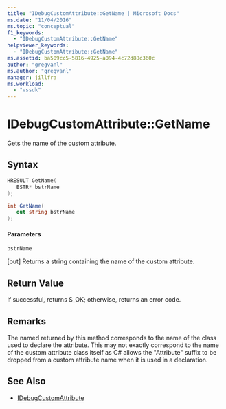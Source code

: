 ```yaml
---
title: "IDebugCustomAttribute::GetName | Microsoft Docs"
ms.date: "11/04/2016"
ms.topic: "conceptual"
f1_keywords:
  - "IDebugCustomAttribute::GetName"
helpviewer_keywords:
  - "IDebugCustomAttribute::GetName"
ms.assetid: ba509cc5-5816-4925-a094-4c72d88c360c
author: "gregvanl"
ms.author: "gregvanl"
manager: jillfra
ms.workload:
  - "vssdk"
---
```

# IDebugCustomAttribute::GetName
Gets the name of the custom attribute.

## Syntax

```cpp
HRESULT GetName( 
   BSTR* bstrName
);
```

```csharp
int GetName(
   out string bstrName
);
```

#### Parameters
 `bstrName`

 [out] Returns a string containing the name of the custom attribute.

## Return Value
 If successful, returns S_OK; otherwise, returns an error code.

## Remarks
 The named returned by this method corresponds to the name of the class used to declare the attribute. This may not exactly correspond to the name of the custom attribute class itself as C# allows the "Attribute" suffix to be dropped from a custom attribute name when it is used in a declaration.

## See Also
- [IDebugCustomAttribute](../../../extensibility/debugger/reference/idebugcustomattribute.md)
